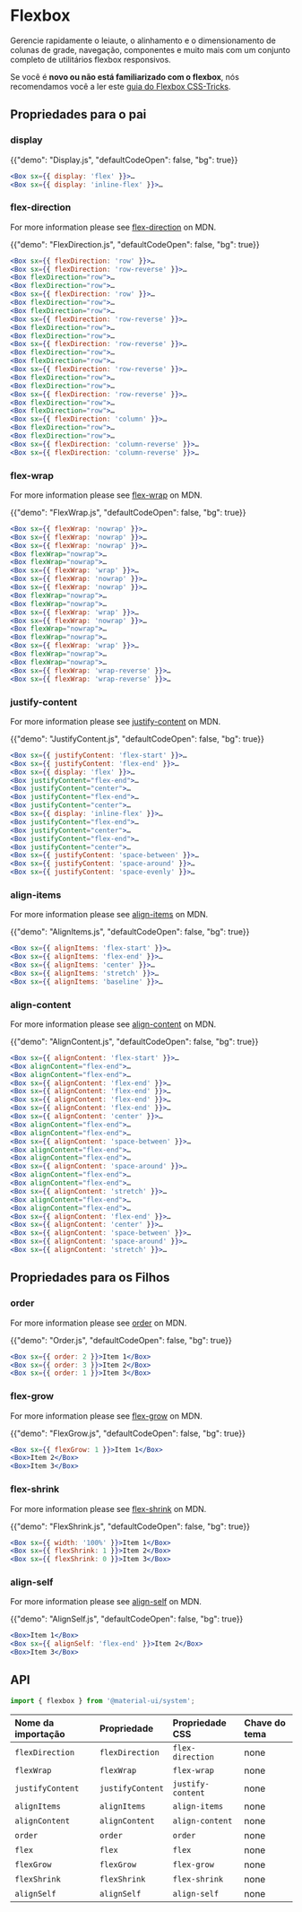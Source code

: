 # Flexbox

<p class="description">Gerencie rapidamente o leiaute, o alinhamento e o dimensionamento de colunas de grade, navegação, componentes e muito mais com um conjunto completo de utilitários flexbox responsivos.</p>

Se você é **novo ou não está familiarizado com o flexbox**, nós recomendamos você a ler este [guia do Flexbox CSS-Tricks](https://css-tricks.com/snippets/css/a-guide-to-flexbox/).

## Propriedades para o pai

### display

{{"demo": "Display.js", "defaultCodeOpen": false, "bg": true}}

```jsx
<Box sx={{ display: 'flex' }}>…
<Box sx={{ display: 'inline-flex' }}>…
```

### flex-direction

For more information please see
<a href="https://developer.mozilla.org/en-US/docs/Web/CSS/flex-direction" target="_blank" rel="noopener noreferrer">flex-direction</a>
on MDN.

{{"demo": "FlexDirection.js", "defaultCodeOpen": false, "bg": true}}

```jsx
<Box sx={{ flexDirection: 'row' }}>…
<Box sx={{ flexDirection: 'row-reverse' }}>…
<Box flexDirection="row">…
<Box flexDirection="row">…
<Box sx={{ flexDirection: 'row' }}>…
<Box flexDirection="row">…
<Box flexDirection="row">…
<Box sx={{ flexDirection: 'row-reverse' }}>…
<Box flexDirection="row">…
<Box flexDirection="row">…
<Box sx={{ flexDirection: 'row-reverse' }}>…
<Box flexDirection="row">…
<Box flexDirection="row">…
<Box sx={{ flexDirection: 'row-reverse' }}>…
<Box flexDirection="row">…
<Box flexDirection="row">…
<Box sx={{ flexDirection: 'row-reverse' }}>…
<Box flexDirection="row">…
<Box flexDirection="row">…
<Box sx={{ flexDirection: 'column' }}>…
<Box flexDirection="row">…
<Box flexDirection="row">…
<Box sx={{ flexDirection: 'column-reverse' }}>…
<Box sx={{ flexDirection: 'column-reverse' }}>…
```

### flex-wrap

For more information please see
<a href="https://developer.mozilla.org/en-US/docs/Web/CSS/flex-wrap" target="_blank" rel="noopener noreferrer">flex-wrap</a>
on MDN.

{{"demo": "FlexWrap.js", "defaultCodeOpen": false, "bg": true}}

```jsx
<Box sx={{ flexWrap: 'nowrap' }}>…
<Box sx={{ flexWrap: 'nowrap' }}>…
<Box sx={{ flexWrap: 'nowrap' }}>…
<Box flexWrap="nowrap">…
<Box flexWrap="nowrap">…
<Box sx={{ flexWrap: 'wrap' }}>…
<Box sx={{ flexWrap: 'nowrap' }}>…
<Box sx={{ flexWrap: 'nowrap' }}>…
<Box flexWrap="nowrap">…
<Box flexWrap="nowrap">…
<Box sx={{ flexWrap: 'wrap' }}>…
<Box sx={{ flexWrap: 'nowrap' }}>…
<Box flexWrap="nowrap">…
<Box flexWrap="nowrap">…
<Box sx={{ flexWrap: 'wrap' }}>…
<Box flexWrap="nowrap">…
<Box flexWrap="nowrap">…
<Box sx={{ flexWrap: 'wrap-reverse' }}>…
<Box sx={{ flexWrap: 'wrap-reverse' }}>…
```

### justify-content

For more information please see
<a href="https://developer.mozilla.org/en-US/docs/Web/CSS/justify-content" target="_blank" rel="noopener noreferrer">justify-content</a>
on MDN.

{{"demo": "JustifyContent.js", "defaultCodeOpen": false, "bg": true}}

```jsx
<Box sx={{ justifyContent: 'flex-start' }}>…
<Box sx={{ justifyContent: 'flex-end' }}>…
<Box sx={{ display: 'flex' }}>…
<Box justifyContent="flex-end">…
<Box justifyContent="center">…
<Box justifyContent="flex-end">…
<Box justifyContent="center">…
<Box sx={{ display: 'inline-flex' }}>…
<Box justifyContent="flex-end">…
<Box justifyContent="center">…
<Box justifyContent="flex-end">…
<Box justifyContent="center">…
<Box sx={{ justifyContent: 'space-between' }}>…
<Box sx={{ justifyContent: 'space-around' }}>…
<Box sx={{ justifyContent: 'space-evenly' }}>…
```

### align-items

For more information please see
<a href="https://developer.mozilla.org/en-US/docs/Web/CSS/align-items" target="_blank" rel="noopener noreferrer">align-items</a>
on MDN.

{{"demo": "AlignItems.js", "defaultCodeOpen": false, "bg": true}}

```jsx
<Box sx={{ alignItems: 'flex-start' }}>…
<Box sx={{ alignItems: 'flex-end' }}>…
<Box sx={{ alignItems: 'center' }}>…
<Box sx={{ alignItems: 'stretch' }}>…
<Box sx={{ alignItems: 'baseline' }}>…
```

### align-content

For more information please see
<a href="https://developer.mozilla.org/en-US/docs/Web/CSS/align-content" target="_blank" rel="noopener noreferrer">align-content</a>
on MDN.

{{"demo": "AlignContent.js", "defaultCodeOpen": false, "bg": true}}

```jsx
<Box sx={{ alignContent: 'flex-start' }}>…
<Box alignContent="flex-end">…
<Box alignContent="flex-end">…
<Box sx={{ alignContent: 'flex-end' }}>…
<Box sx={{ alignContent: 'flex-end' }}>…
<Box sx={{ alignContent: 'flex-end' }}>…
<Box sx={{ alignContent: 'flex-end' }}>…
<Box sx={{ alignContent: 'center' }}>…
<Box alignContent="flex-end">…
<Box alignContent="flex-end">…
<Box sx={{ alignContent: 'space-between' }}>…
<Box alignContent="flex-end">…
<Box alignContent="flex-end">…
<Box sx={{ alignContent: 'space-around' }}>…
<Box alignContent="flex-end">…
<Box alignContent="flex-end">…
<Box sx={{ alignContent: 'stretch' }}>…
<Box alignContent="flex-end">…
<Box alignContent="flex-end">…
<Box sx={{ alignContent: 'flex-end' }}>…
<Box sx={{ alignContent: 'center' }}>…
<Box sx={{ alignContent: 'space-between' }}>…
<Box sx={{ alignContent: 'space-around' }}>…
<Box sx={{ alignContent: 'stretch' }}>…
```

## Propriedades para os Filhos

### order

For more information please see
<a href="https://developer.mozilla.org/en-US/docs/Web/CSS/order" target="_blank" rel="noopener noreferrer">order</a>
on MDN.

{{"demo": "Order.js", "defaultCodeOpen": false, "bg": true}}

```jsx
<Box sx={{ order: 2 }}>Item 1</Box>
<Box sx={{ order: 3 }}>Item 2</Box>
<Box sx={{ order: 1 }}>Item 3</Box>
```

### flex-grow

For more information please see
<a href="https://developer.mozilla.org/en-US/docs/Web/CSS/flex-grow" target="_blank" rel="noopener noreferrer">flex-grow</a>
on MDN.

{{"demo": "FlexGrow.js", "defaultCodeOpen": false, "bg": true}}

```jsx
<Box sx={{ flexGrow: 1 }}>Item 1</Box>
<Box>Item 2</Box>
<Box>Item 3</Box>
```

### flex-shrink

For more information please see
<a href="https://developer.mozilla.org/en-US/docs/Web/CSS/flex-shrink" target="_blank" rel="noopener noreferrer">flex-shrink</a>
on MDN.

{{"demo": "FlexShrink.js", "defaultCodeOpen": false, "bg": true}}

```jsx
<Box sx={{ width: '100%' }}>Item 1</Box>
<Box sx={{ flexShrink: 1 }}>Item 2</Box>
<Box sx={{ flexShrink: 0 }}>Item 3</Box>
```

### align-self

For more information please see
<a href="https://developer.mozilla.org/en-US/docs/Web/CSS/align-self" target="_blank" rel="noopener noreferrer">align-self</a>
on MDN.

{{"demo": "AlignSelf.js", "defaultCodeOpen": false, "bg": true}}

```jsx
<Box>Item 1</Box>
<Box sx={{ alignSelf: 'flex-end' }}>Item 2</Box>
<Box>Item 3</Box>
```

## API

```js
import { flexbox } from '@material-ui/system';
```

| Nome da importação | Propriedade      | Propriedade CSS   | Chave do tema |
|:------------------ |:---------------- |:----------------- |:------------- |
| `flexDirection`    | `flexDirection`  | `flex-direction`  | none          |
| `flexWrap`         | `flexWrap`       | `flex-wrap`       | none          |
| `justifyContent`   | `justifyContent` | `justify-content` | none          |
| `alignItems`       | `alignItems`     | `align-items`     | none          |
| `alignContent`     | `alignContent`   | `align-content`   | none          |
| `order`            | `order`          | `order`           | none          |
| `flex`             | `flex`           | `flex`            | none          |
| `flexGrow`         | `flexGrow`       | `flex-grow`       | none          |
| `flexShrink`       | `flexShrink`     | `flex-shrink`     | none          |
| `alignSelf`        | `alignSelf`      | `align-self`      | none          |
